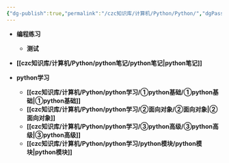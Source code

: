 ```yaml
---
{"dg-publish":true,"permalink":"/czc知识库/计算机/Python/Python/","dgPassFrontmatter":true,"created":"2024-12-08T17:01:43.235+08:00","updated":"2024-12-09T20:16:52.744+08:00"}
---
```





- **编程练习**
	- **测试**

- **[[czc知识库/计算机/Python/python笔记/python笔记\|python笔记]]**
- **python学习**
	- **[[czc知识库/计算机/Python/python学习/①python基础/①python基础\|①python基础]]**
	- **[[czc知识库/计算机/Python/python学习/②面向对象/②面向对象\|②面向对象]]**
	- **[[czc知识库/计算机/Python/python学习/③python高级/③python高级\|③python高级]]**
	- **[[czc知识库/计算机/Python/python学习/python模块/python模块\|python模块]]**






